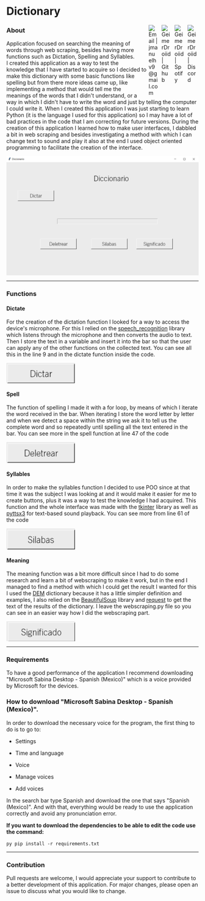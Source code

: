 <h1>Dictionary</h1>
<p>
 <a href="https://discord.com/channels/@me/GeimerDroiid#0359">
     <img alt="GeimerDroiid | Discord" width="24px" align="right" raw=true HSPACE="5" src="https://raw.githubusercontent.com/GeimerDroiid/GeimerDroiid/main/assets/discord.svg"></a>
 <a href="https://open.spotify.com/playlist/6eDl0FX1pNcaFXgYIBOobX?si=aewrQ2nJTuSgkMSip3d8-Q&utm_source=copy-link">
     <img alt="GeimerDroiid | Spotify" width="24px" align="right" raw=true HSPACE="5" src="https://raw.githubusercontent.com/GeimerDroiid/GeimerDroiid/main/assets/spotify.svg"></a>
 <a href="https://github.com/GeimerDroiid">
    <img alt="GeimerDroiid | Github" width="24px" align="right" raw=true HSPACE="5" src="https://raw.githubusercontent.com/GeimerDroiid/GeimerDroiid/main/assets/github.svg"></a>
 <a href="mailto:jmanuelhv9@gmail.com">
    <img alt="Email | jmanuelhv9@gmail.com" width="24px" align="right" raw=true HSPACE="5" src="https://raw.githubusercontent.com/GeimerDroiid/GeimerDroiid/main/assets/gmail.svg"></a>
</p>
<h3>About</h3>
<p align="left">
Application focused on searching the meaning of words through web scraping, besides having more functions such as Dictation, Spelling and Syllables.<br>
I created this application as a way to test the knowledge that I have started to acquire so I decided to make this dictionary with some basic functions like spelling but from there more ideas came up, like implementing a method that would tell me the meanings of the words that I didn't understand, or a way in which I didn't have to write the word and just by telling the computer I could write it. When I created this application I was just starting to learn Python (it is the language I used for this application) so I may have a lot of bad practices in the code that I am correcting for future versions. During the creation of this application I learned how to make user interfaces, I dabbled a bit in web scraping and besides investigating a method with which I can change text to sound and play it also at the end I used object oriented programming to facilitate the creation of the interface.
<div align="center">
<img alt="Dictionary | GUI" width="720px" align="center" src="assets/img-readme/gui.png">
</div>

---

<h3>Functions</h3>
<h4>Dictate</h4>
<p align="left">
For the creation of the dictation function I looked for a way to access the device's microphone. For this I relied on the <a href="https://pypi.org/project/SpeechRecognition/">speech_recognition</a> library which listens through the microphone and then converts the audio to text.
Then I store the text in a variable and insert it into the bar so that the user can apply any of the other functions on the collected text. You can see all this in the line 9 and in the dictate function inside the code. 
</p>
<img alt="Dictionary | Dictate" width="180px" align="center" src="assets/img-readme/dictate.png">

<h4>Spell</h4>
<p align="left">
The function of spelling I made it with a for loop, by means of which I iterate the word received in the bar. When iterating I store the word letter by letter and when we detect a space within the string we ask it to tell us the complete word and so repeatedly until spelling all the text entered in the bar.
You can see more in the spell function at line 47 of the code
</p>
<img alt="Dictionary | Spell" width="180px" align="center" src="assets/img-readme/spell.png">

<h4>Syllables</h4>
<p align="left">
In order to make the syllables function I decided to use POO since at that time it was the subject I was looking at and it would make it easier for me to create buttons, plus it was a way to test the knowledge I had acquired. This function and the whole interface was made with the <a href="https://docs.python.org/3/library/tkinter.html">tkinter</a> library as well as <a href="https://pypi.org/project/pyttsx3/">pyttsx3</a> for text-based sound playback. You can see more from line 61 of the code
</p>
<img alt="Dictionary | Syllables" width="180px" align="center" src="assets/img-readme/syllables.png">

<h4>Meaning</h4>
<p align="left">
The meaning function was a bit more difficult since I had to do some research and learn a bit of webscraping to make it work, but in the end I managed to find a method with which I could get the result I wanted for this I used the <a href="https://dem.colmex.mx/">DEM</a> dictionary because it has a little simpler definition and examples, I also relied on the <a href="https://pypi.org/project/beautifulsoup4/">BeautifulSoup</a> library and <a href="https://docs.python-requests.org/en/latest/">request</a> to get the text of the results of the dictionary. I leave the webscraping.py file so you can see in an easier way how I did the webscraping part.
</p>
<img alt="Dictionary | Meaning" width="180px" align="center" src="assets/img-readme/meaning.png">

---

<h3>Requirements</h3>
<p align="left">
To have a good performance of the application I recommend downloading "Microsoft Sabina Desktop - Spanish (Mexico)" which is a voice provided by Microsoft for the devices.<br>
<h3>How to download "Microsoft Sabina Desktop - Spanish (Mexico)".</h3>
In order to download the necessary voice for the program, the first thing to do is to go to:
</p>

- Settings

- Time and language

- Voice

- Manage voices

- Add voices

<p align="left">
In the search bar type Spanish and download the one that says "Spanish (Mexico)". And with that, everything would be ready to use the application correctly and avoid any pronunciation error. 
<p>
 
**If you want to download the dependencies to be able to edit the code use the command:**

    py pip install -r requirements.txt
 
---

<h3>Contribution</h3>
<p align="left">
Pull requests are welcome, I would appreciate your support to contribute to a better development of this application. For major changes, please open an issue to discuss what you would like to change.
</p>

